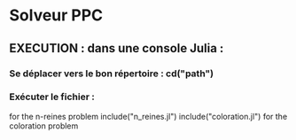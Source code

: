 # Solveur PPC

## EXECUTION : dans une console Julia : 
### Se déplacer vers le bon répertoire : cd("path")
### Exécuter le fichier :  
for the n-reines problem                           include("n_reines.jl") 
                           include("coloration.jl") for the coloration problem

 
